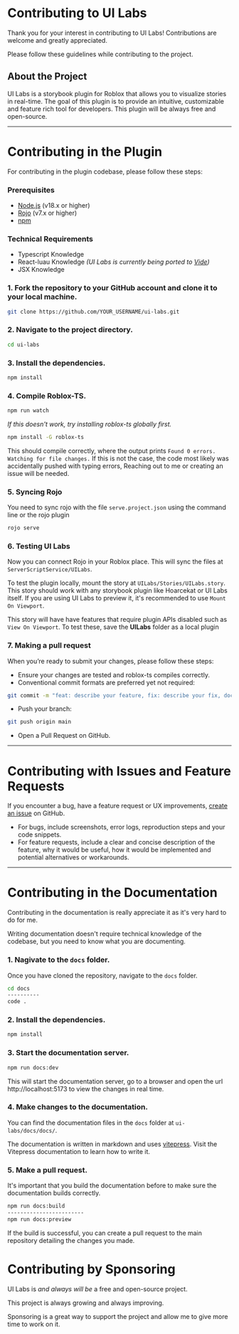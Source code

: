 # Contributing to UI Labs

Thank you for your interest in contributing to UI Labs! Contributions are welcome and greatly appreciated.

Please follow these guidelines while contributing to the project.

## About the Project

UI Labs is a storybook plugin for Roblox that allows you to visualize stories in real-time. The goal of this plugin is to provide an intuitive, customizable and feature rich tool for developers. This plugin will be always free and open-source.

---

# Contributing in the Plugin

For contributing in the plugin codebase, please follow these steps:

### Prerequisites

-   [Node.js](https://nodejs.org/en/) (v18.x or higher)
-   [Rojo](https://rojo.space/) (v7.x or higher)
-   [npm](https://www.npmjs.com/)

### Technical Requirements

-   Typescript Knowledge
-   React-luau Knowledge _(UI Labs is currently being ported to [Vide](https://centau.github.io/vide/))_
-   JSX Knowledge

### 1. Fork the repository to your GitHub account and clone it to your local machine.

```bash
git clone https://github.com/YOUR_USERNAME/ui-labs.git
```

### 2. Navigate to the project directory.

```bash
cd ui-labs
```

### 3. Install the dependencies.

```bash
npm install
```

### 4. Compile Roblox-TS.

```bash
npm run watch
```

_If this doesn't work, try installing roblox-ts globally first._

```bash
npm install -G roblox-ts
```

This should compile correctly, where the output prints `Found 0 errors. Watching for file changes.` If this is not the case, the code most likely was accidentally pushed with typing errors, Reaching out to me or creating an issue will be needed.

### 5. Syncing Rojo

You need to sync rojo with the file `serve.project.json` using the command line or the rojo plugin

```bash
rojo serve
```

### 6. Testing UI Labs

Now you can connect Rojo in your Roblox place. This will sync the files at `ServerScriptService/UILabs`.

To test the plugin locally, mount the story at `UILabs/Stories/UILabs.story`. This story should work with any storybook plugin like Hoarcekat or UI Labs itself. If you are using UI Labs to preview it, it's recommended to use `Mount On Viewport`.

This story will have have features that require plugin APIs disabled such as `View On Viewport`. To test these, save the **UILabs** folder as a local plugin

### 7. Making a pull request

When you’re ready to submit your changes, please follow these steps:

-   Ensure your changes are tested and roblox-ts compiles correctly.
-   Conventional commit formats are preferred yet not required:

```bash
git commit -m "feat: describe your feature, fix: describe your fix, docs: describe your documentation"
```

-   Push your branch:

```bash
git push origin main
```

-   Open a Pull Request on GitHub.

---

# Contributing with Issues and Feature Requests

If you encounter a bug, have a feature request or UX improvements, [create an issue](https://github.com/PepeElToro41/ui-labs/issues/new/choose) on GitHub.

-   For bugs, include screenshots, error logs, reproduction steps and your code snippets.
-   For feature requests, include a clear and concise description of the feature, why it would be useful, how it would be implemented and potential alternatives or workarounds.

---

# Contributing in the Documentation

Contributing in the documentation is really appreciate it as it's very hard to do for me.

Writing documentation doesn't require technical knowledge of the codebase, but you need to know what you are documenting.

### 1. Nagivate to the `docs` folder.

Once you have cloned the repository, navigate to the `docs` folder.

```bash
cd docs
----------
code .
```

### 2. Install the dependencies.

```bash
npm install
```

### 3. Start the documentation server.

```bash
npm run docs:dev
```

This will start the documentation server, go to a browser and open the url http://localhost:5173 to view the changes in real time.

### 4. Make changes to the documentation.

You can find the documentation files in the `docs` folder at `ui-labs/docs/docs/`.

The documentation is written in markdown and uses [vitepress](https://vitepress.dev/). Visit the Vitepress documentation to learn how to write it.

### 5. Make a pull request.

It's important that you build the documentation before to make sure the documentation builds correctly.

```bash
npm run docs:build
------------------------
npm run docs:preview
```

If the build is successful, you can create a pull request to the main repository detailing the changes you made.


# Contributing by Sponsoring

UI Labs is *and always will be* a free and open-source project.

This project is always growing and always improving. 

Sponsoring is a great way to support the project and allow me to give more time to work on it.